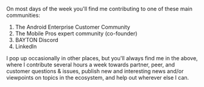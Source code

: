 On most days of the week you'll find me contributing to one of these main communities:

1. The Android Enterprise Customer Community
2. The Mobile Pros expert community (co-founder)
3. BAYTON Discord
4. LinkedIn

I pop up occasionally in other places, but you'll always find me in the above, where I contribute several hours a week towards partner, peer, and customer questions & issues, publish new and interesting news and/or viewpoints on topics in the ecosystem, and help out wherever else I can.